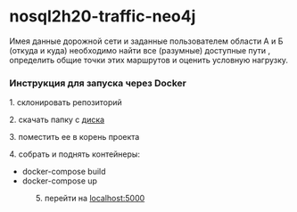 # nosql2h20-traffic-neo4j

Имея данные дорожной сети и заданные пользователем области А и Б (откуда и куда) необходимо найти все (разумные) доступные пути , определить общие точки этих маршрутов и оценить условную нагрузку.

<p>
  <h3>Инструкция для запуска через Docker</h3>
  <p>1. склонировать репозиторий</p>
  <p>2. скачать папку с <a href="https://yadi.sk/d/6OAiV0jBxgjD-Q?w=1">диска</a></p>
  <p>3. поместить ее в корень проекта</p>
  <p>4. собрать и поднять контейнеры:</p>
  <ul>
    <li>docker-compose build</li>  
    <li>docker-compose up</li>
  <ul>
  <p>5. перейти на <a href="localhost:5000">localhost:5000</a></p>
</p>
